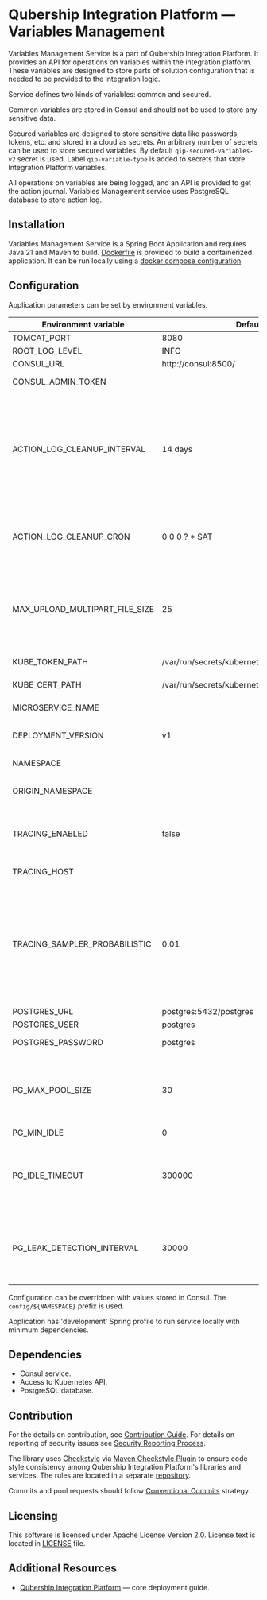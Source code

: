 # Qubership Integration Platform — Variables Management

Variables Management Service is a part of Qubership Integration Platform.
It provides an API for operations on variables within the integration platform.
These variables are designed to store parts of solution configuration that is needed to be provided to the integration logic.

Service defines two kinds of variables: common and secured.

Common variables are stored in Consul and should not be used to store any sensitive data.

Secured variables are designed to store sensitive data like passwords, tokens, etc. and stored in a cloud as secrets.
An arbitrary number of secrets can be used to store secured variables.
By default ```qip-secured-variables-v2``` secret is used.
Label ```qip-variable-type``` is added to secrets that store Integration Platform variables.

All operations on variables are being logged, and an API is provided to get the action journal.
Variables Management service uses PostgreSQL database to store action log.

## Installation

Variables Management Service is a Spring Boot Application and requires Java 21 and Maven to build.
[Dockerfile](Dockerfile) is provided to build a containerized application.
It can be run locally using a [docker compose configuration](https://github.com/Netcracker/qubership-integration-platform).

## Configuration

Application parameters can be set by environment variables.

| Environment variable           | Default value                                        | Description                                                                                                                            |
|--------------------------------|------------------------------------------------------|----------------------------------------------------------------------------------------------------------------------------------------|
| TOMCAT_PORT                    | 8080                                                 | Port to listen                                                                                                                         |
| ROOT_LOG_LEVEL                 | INFO                                                 | Logging level                                                                                                                          |
| CONSUL_URL                     | http://consul:8500/                                  | Consul URL                                                                                                                             |
| CONSUL_ADMIN_TOKEN             |                                                      | Consul assess token                                                                                                                    |
| ACTION_LOG_CLEANUP_INTERVAL    | 14 days                                              | Maximum age of action log records. Records older than specified value will be deleted. Examples: '1 hour', '7 days', '2 years 3 month' |
| ACTION_LOG_CLEANUP_CRON        | 0 0 0 ? * SAT                                        | Action log cleanup task schedule in cron expression format                                                                             |
| MAX_UPLOAD_MULTIPART_FILE_SIZE | 25                                                   | Maximum file size to upload, MB. Limits data size for upload operations like variables import.                                         |
| KUBE_TOKEN_PATH                | /var/run/secrets/kubernetes.io/serviceaccount/token  | Kubernetes token path                                                                                                                  |
| KUBE_CERT_PATH                 | /var/run/secrets/kubernetes.io/serviceaccount/ca.crt | Kubernetes certificate path                                                                                                            |
| MICROSERVICE_NAME              |                                                      | Microservice name.                                                                                                                     |
| DEPLOYMENT_VERSION             | v1                                                   | Deployment version for bluegreen.                                                                                                      |
| NAMESPACE                      |                                                      | Kubernetes namespace.                                                                                                                  |
| ORIGIN_NAMESPACE               |                                                      | Origin namespace for bluegreen.                                                                                                        |
| TRACING_ENABLED                | false                                                | If true, enables application tracing via OpenTelemetry protocol.                                                                       |
| TRACING_HOST                   |                                                      | Tracing endpoint URL.                                                                                                                  |
| TRACING_SAMPLER_PROBABILISTIC  | 0.01                                                 | Tracing sampling probability. By default, application samples only 1% of requests to prevent overwhelming the trace backend.           |
| POSTGRES_URL                   | postgres:5432/postgres                               | Database URL                                                                                                                           |
| POSTGRES_USER                  | postgres                                             | Database user                                                                                                                          |
| POSTGRES_PASSWORD              | postgres                                             | Database password                                                                                                                      |
| PG_MAX_POOL_SIZE               | 30                                                   | The maximum number of connections that can be held in the connection pool.                                                             |
| PG_MIN_IDLE                    | 0                                                    |                                                                                                                                        |
| PG_IDLE_TIMEOUT                | 300000                                               | Sets the maximum allowed idle time between queries, when not in a transaction.                                                         |
| PG_LEAK_DETECTION_INTERVAL     | 30000                                                | The maximum number of milliseconds that a client will wait for a connection from the pool.                                             |

Configuration can be overridden with values stored in Consul.
The ```config/${NAMESPACE}``` prefix is used.

Application has 'development' Spring profile to run service locally with minimum dependencies.

## Dependencies

- Consul service.
- Access to Kubernetes API.
- PostgreSQL database.

## Contribution

For the details on contribution, see [Contribution Guide](CONTRIBUTING.md). For details on reporting of security issues see [Security Reporting Process](SECURITY.md).

The library uses [Checkstyle](https://checkstyle.org/) via [Maven Checkstyle Plugin](https://maven.apache.org/plugins/maven-checkstyle-plugin/) to ensure code style consistency among Qubership Integration Platform's libraries and services. The rules are located in a separate [repository](https://github.com/Netcracker/qubership-integration-checkstyle).

Commits and pool requests should follow [Conventional Commits](https://www.conventionalcommits.org/en/v1.0.0/) strategy.

## Licensing

This software is licensed under Apache License Version 2.0. License text is located in [LICENSE](LICENSE) file.

## Additional Resources

- [Qubership Integration Platform](https://github.com/Netcracker/qubership-integration-platform) — сore deployment guide.
